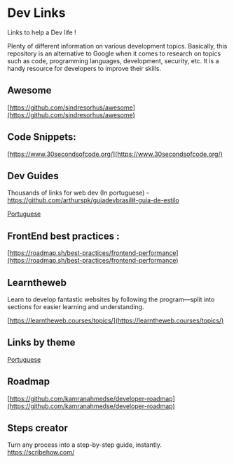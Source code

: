 # Dev Links

Links to help a Dev life !

Plenty of different information on various development topics. Basically, this repository is an alternative to Google when it comes to research on topics such as code, programming languages, development, security, etc. It is a handy resource for developers to improve their skills.

## Awesome

[https://github.com/sindresorhus/awesome](https://github.com/sindresorhus/awesome)

## Code Snippets:

[https://www.30secondsofcode.org/](https://www.30secondsofcode.org/)

## Dev Guides

Thousands of links for web dev (In portuguese) -
https://github.com/arthurspk/guiadevbrasil#-guia-de-estilo

[Portuguese](https://github.com/stars/arthurspk/lists/guias-de-%C3%A1reas)

## FrontEnd best practices :

[https://roadmap.sh/best-practices/frontend-performance](https://roadmap.sh/best-practices/frontend-performance)

## Learntheweb

Learn to develop fantastic websites by following the program—split into sections for easier learning and understanding.

[https://learntheweb.courses/topics/](https://learntheweb.courses/topics/)

## Links by theme

[Portuguese](https://github.com/stars/arthurspk/lists/guias-de-%C3%A1reas)

## Roadmap

[https://github.com/kamranahmedse/developer-roadmap](https://github.com/kamranahmedse/developer-roadmap)

## Steps creator

Turn any process into a step-by-step guide, instantly.
https://scribehow.com/
